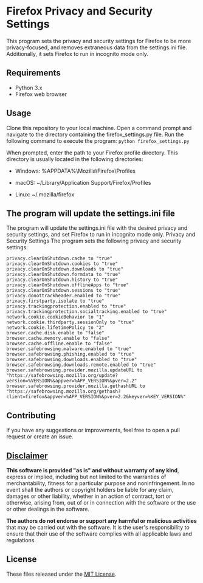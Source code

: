 # Firefox Privacy and Security Settings
This program sets the privacy and security settings for Firefox to be more privacy-focused, and removes extraneous data from the settings.ini file. Additionally, it sets Firefox to run in incognito mode only.

## Requirements
* Python 3.x
* Firefox web browser
## Usage
Clone this repository to your local machine.
Open a command prompt and navigate to the directory containing the firefox_settings.py file.
Run the following command to execute the program:
```python firefox_settings.py```

When prompted, enter the path to your Firefox profile directory. This directory is usually located in the following directories:

* Windows: %APPDATA%\Mozilla\Firefox\Profiles

* macOS: ~/Library/Application Support/Firefox/Profiles

* Linux: ~/.mozilla/firefox

## The program will update the settings.ini file
The program will update the settings.ini file with the desired privacy and security settings, and set Firefox to run in incognito mode only.
Privacy and Security Settings
The program sets the following privacy and security settings:
```
privacy.clearOnShutdown.cache to "true"
privacy.clearOnShutdown.cookies to "true"
privacy.clearOnShutdown.downloads to "true"
privacy.clearOnShutdown.formdata to "true"
privacy.clearOnShutdown.history to "true"
privacy.clearOnShutdown.offlineApps to "true"
privacy.clearOnShutdown.sessions to "true"
privacy.donottrackheader.enabled to "true"
privacy.firstparty.isolate to "true"
privacy.trackingprotection.enabled to "true"
privacy.trackingprotection.socialtracking.enabled to "true"
network.cookie.cookieBehavior to "1"
network.cookie.thirdparty.sessionOnly to "true"
network.cookie.lifetimePolicy to "2"
browser.cache.disk.enable to "false"
browser.cache.memory.enable to "false"
browser.cache.offline.enable to "false"
browser.safebrowsing.malware.enabled to "true"
browser.safebrowsing.phishing.enabled to "true"
browser.safebrowsing.downloads.enabled to "true"
browser.safebrowsing.downloads.remote.enabled to "true"
browser.safebrowsing.provider.mozilla.updateURL to "https://safebrowsing.mozilla.org/update?version=%VERSION%&appver=%APP_VERSION%&pver=2.2"
browser.safebrowsing.provider.mozilla.gethashURL to "https://safebrowsing.mozilla.org/gethash?client=firefox&appver=%APP_VERSION%&pver=2.2&keyver=%KEY_VERSION%"
```
## Contributing
If you have any suggestions or improvements, feel free to open a pull request or create an issue.

## [Disclaimer](DISCLAIMER)
**This software is provided "as is" and without warranty of any kind**, express or implied, including but not limited to the warranties of merchantability, fitness for a particular purpose and noninfringement. In no event shall the authors or copyright holders be liable for any claim, damages or other liability, whether in an action of contract, tort or otherwise, arising from, out of or in connection with the software or the use or other dealings in the software.

**The authors do not endorse or support any harmful or malicious activities** that may be carried out with the software. It is the user's responsibility to ensure that their use of the software complies with all applicable laws and regulations.

## License

These files released under the [MIT License](LICENSE).
